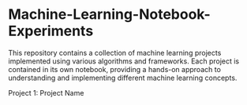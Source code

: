 # Machine-Learning-Notebook-Experiments

This repository contains a collection of machine learning projects implemented using various algorithms and frameworks. Each project is contained in its own notebook, providing a hands-on approach to understanding and implementing different machine learning concepts.

Project 1: Project Name<a name="project-1"></a>
